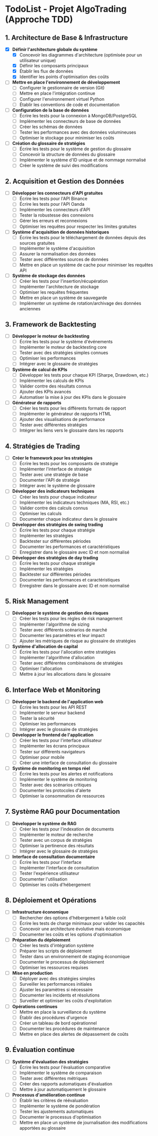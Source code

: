 # TodoList - Projet AlgoTrading (Approche TDD)

## 1. Architecture de Base & Infrastructure

- [x] **Définir l'architecture globale du système**
  - [x] Concevoir les diagrammes d'architecture (optimisée pour un utilisateur unique)
  - [x] Définir les composants principaux
  - [x] Établir les flux de données
  - [x] Identifier les points d'optimisation des coûts

- [ ] **Mettre en place l'environnement de développement**
  - [ ] Configurer le gestionnaire de version (Git)
  - [ ] Mettre en place l'intégration continue
  - [ ] Configurer l'environnement virtuel Python
  - [ ] Établir les conventions de code et documentation

- [ ] **Configuration de la base de données**
  - [ ] Écrire les tests pour la connexion à MongoDB/PostgreSQL
  - [ ] Implémenter les connecteurs de base de données
  - [ ] Créer les schémas de données
  - [ ] Tester les performances avec des données volumineuses
  - [ ] Optimiser le stockage pour minimiser les coûts

- [ ] **Création du glossaire de stratégies**
  - [ ] Écrire les tests pour le système de gestion du glossaire
  - [ ] Concevoir la structure de données du glossaire
  - [ ] Implémenter le système d'ID unique et de nommage normalisé
  - [ ] Créer le système de suivi des modifications

## 2. Acquisition et Gestion des Données

- [ ] **Développer les connecteurs d'API gratuites**
  - [ ] Écrire les tests pour l'API Binance
  - [ ] Écrire les tests pour l'API Oanda
  - [ ] Implémenter les connecteurs d'API
  - [ ] Tester la robustesse des connexions
  - [ ] Gérer les erreurs et reconnexions
  - [ ] Optimiser les requêtes pour respecter les limites gratuites

- [ ] **Système d'acquisition de données historiques**
  - [ ] Écrire les tests pour le téléchargement de données depuis des sources gratuites
  - [ ] Implémenter le système d'acquisition
  - [ ] Assurer la normalisation des données
  - [ ] Tester avec différentes sources de données
  - [ ] Mettre en place un système de cache pour minimiser les requêtes API

- [ ] **Système de stockage des données**
  - [ ] Créer les tests pour l'insertion/récupération
  - [ ] Implémenter l'architecture de stockage
  - [ ] Optimiser les requêtes fréquentes
  - [ ] Mettre en place un système de sauvegarde
  - [ ] Implémenter un système de rotation/archivage des données anciennes

## 3. Framework de Backtesting

- [ ] **Développer le moteur de backtesting**
  - [ ] Écrire les tests pour le système d'événements
  - [ ] Implémenter le moteur de backtesting core
  - [ ] Tester avec des stratégies simples connues
  - [ ] Optimiser les performances
  - [ ] Intégrer avec le glossaire de stratégies

- [ ] **Système de calcul de KPIs**
  - [ ] Développer les tests pour chaque KPI (Sharpe, Drawdown, etc.)
  - [ ] Implémenter les calculs de KPIs
  - [ ] Valider contre des résultats connus
  - [ ] Ajouter des KPIs avancés
  - [ ] Automatiser la mise à jour des KPIs dans le glossaire

- [ ] **Générateur de rapports**
  - [ ] Créer les tests pour les différents formats de rapport
  - [ ] Implémenter le générateur de rapports HTML
  - [ ] Ajouter des visualisations de performance
  - [ ] Tester avec différentes stratégies
  - [ ] Intégrer les liens vers le glossaire dans les rapports

## 4. Stratégies de Trading

- [ ] **Créer le framework pour les stratégies**
  - [ ] Écrire les tests pour les composants de stratégie
  - [ ] Implémenter l'interface de stratégie
  - [ ] Tester avec une stratégie de base
  - [ ] Documenter l'API de stratégie
  - [ ] Intégrer avec le système de glossaire

- [ ] **Développer des indicateurs techniques**
  - [ ] Créer les tests pour chaque indicateur
  - [ ] Implémenter les indicateurs techniques (MA, RSI, etc.)
  - [ ] Valider contre des calculs connus
  - [ ] Optimiser les calculs
  - [ ] Documenter chaque indicateur dans le glossaire

- [ ] **Développer des stratégies de swing trading**
  - [ ] Écrire les tests pour chaque stratégie
  - [ ] Implémenter les stratégies
  - [ ] Backtester sur différentes périodes
  - [ ] Documenter les performances et caractéristiques
  - [ ] Enregistrer dans le glossaire avec ID et nom normalisé

- [ ] **Développer des stratégies de day trading**
  - [ ] Écrire les tests pour chaque stratégie
  - [ ] Implémenter les stratégies
  - [ ] Backtester sur différentes périodes
  - [ ] Documenter les performances et caractéristiques
  - [ ] Enregistrer dans le glossaire avec ID et nom normalisé

## 5. Risk Management

- [ ] **Développer le système de gestion des risques**
  - [ ] Créer les tests pour les règles de risk management
  - [ ] Implémenter l'algorithme de sizing
  - [ ] Tester avec différents scénarios de marché
  - [ ] Documenter les paramètres et leur impact
  - [ ] Ajouter les métriques de risque au glossaire de stratégies

- [ ] **Système d'allocation de capital**
  - [ ] Écrire les tests pour l'allocation entre stratégies
  - [ ] Implémenter l'algorithme d'allocation
  - [ ] Tester avec différentes combinaisons de stratégies
  - [ ] Optimiser l'allocation
  - [ ] Mettre à jour les allocations dans le glossaire

## 6. Interface Web et Monitoring

- [ ] **Développer le backend de l'application web**
  - [ ] Écrire les tests pour les API REST
  - [ ] Implémenter le serveur backend
  - [ ] Tester la sécurité
  - [ ] Optimiser les performances
  - [ ] Intégrer avec le glossaire de stratégies

- [ ] **Développer le frontend de l'application**
  - [ ] Créer les tests pour l'interface utilisateur
  - [ ] Implémenter les écrans principaux
  - [ ] Tester sur différents navigateurs
  - [ ] Optimiser pour mobile
  - [ ] Créer une interface de consultation du glossaire

- [ ] **Système de monitoring en temps réel**
  - [ ] Écrire les tests pour les alertes et notifications
  - [ ] Implémenter le système de monitoring
  - [ ] Tester avec des scénarios critiques
  - [ ] Documenter les protocoles d'alerte
  - [ ] Optimiser la consommation de ressources

## 7. Système RAG pour Documentation

- [ ] **Développer le système de RAG**
  - [ ] Créer les tests pour l'indexation de documents
  - [ ] Implémenter le moteur de recherche
  - [ ] Tester avec un corpus de stratégies
  - [ ] Optimiser la pertinence des résultats
  - [ ] Intégrer avec le glossaire de stratégies

- [ ] **Interface de consultation documentaire**
  - [ ] Écrire les tests pour l'interface
  - [ ] Implémenter l'interface de consultation
  - [ ] Tester l'expérience utilisateur
  - [ ] Documenter l'utilisation
  - [ ] Optimiser les coûts d'hébergement

## 8. Déploiement et Opérations

- [ ] **Infrastructure économique**
  - [ ] Rechercher des options d'hébergement à faible coût
  - [ ] Écrire les tests de charge minimaux pour valider les capacités
  - [ ] Concevoir une architecture évolutive mais économique
  - [ ] Documenter les coûts et les options d'optimisation

- [ ] **Préparation du déploiement**
  - [ ] Créer les tests d'intégration système
  - [ ] Préparer les scripts de déploiement
  - [ ] Tester dans un environnement de staging économique
  - [ ] Documenter le processus de déploiement
  - [ ] Optimiser les ressources requises

- [ ] **Mise en production**
  - [ ] Déployer avec des stratégies simples
  - [ ] Surveiller les performances initiales
  - [ ] Ajuster les paramètres si nécessaire
  - [ ] Documenter les incidents et résolutions
  - [ ] Surveiller et optimiser les coûts d'exploitation

- [ ] **Opérations continues**
  - [ ] Mettre en place la surveillance du système
  - [ ] Établir des procédures d'urgence
  - [ ] Créer un tableau de bord opérationnel
  - [ ] Documenter les procédures de maintenance
  - [ ] Mettre en place des alertes de dépassement de coûts

## 9. Évaluation continue

- [ ] **Système d'évaluation des stratégies**
  - [ ] Écrire les tests pour l'évaluation comparative
  - [ ] Implémenter le système de comparaison
  - [ ] Tester avec différentes métriques
  - [ ] Créer des rapports automatiques d'évaluation
  - [ ] Mettre à jour automatiquement le glossaire

- [ ] **Processus d'amélioration continue**
  - [ ] Établir les critères de réévaluation
  - [ ] Implémenter le système de pondération
  - [ ] Tester les ajustements automatiques
  - [ ] Documenter le processus d'optimisation
  - [ ] Mettre en place un système de journalisation des modifications apportées au glossaire 